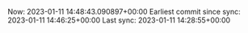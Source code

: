 Now: 2023-01-11 14:48:43.090897+00:00 Earliest commit since sync: 2023-01-11 14:46:25+00:00 Last sync: 2023-01-11 14:28:55+00:00
